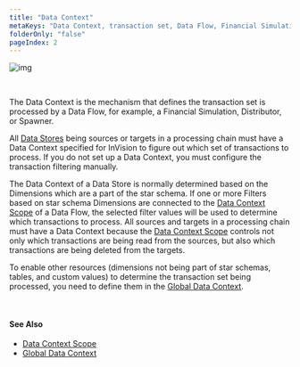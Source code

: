 ```yaml
---
title: "Data Context"
metaKeys: "Data Context, transaction set, Data Flow, Financial Simulation, Distributor, Spawner, Stores,Context, InVision, Scope"
folderOnly: "false"
pageIndex: 2
---
```


  

![img](https://profitbasedocs.blob.core.windows.net/images/Dcont.png)

<br/>



The Data Context is the mechanism that defines the transaction set is processed by a Data Flow, for example, a Financial Simulation, Distributor, or Spawner.

All [Data Stores](../datastores.md) being sources or targets in a processing chain must have a Data Context specified for InVision to figure out which set of transactions to process. If you do not set up a Data Context, you must configure the transaction filtering manually.

The Data Context of a Data Store is normally determined based on the Dimensions which are a part of the star schema. If one or more Filters based on star schema Dimensions are connected to the [Data Context Scope](datacontext/datacontextscope.md) of a Data Flow, the selected filter values will be used to determine which transactions to process. All sources and targets in a processing chain must have a Data Context because the [Data Context Scope](datacontext/datacontextscope.md) controls not only which transactions are being read from the sources, but also which transactions are being deleted from the targets.

To enable other resources (dimensions not being part of star schemas, tables, and custom values) to determine the transaction set being processed, you need to define them in the [Global Data Context](datacontext/globaldatacontext.md).

<br/>

#### See Also

* [Data Context Scope](datacontext/datacontextscope.md)
* [Global Data Context](datacontext/globaldatacontext.md)